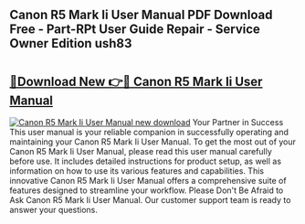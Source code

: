 ## Canon R5 Mark Ii User Manual PDF Download Free - Part-RPt User Guide Repair - Service Owner Edition ush83

# <h2><a href="http://cf22801.oget.top/?id=Canon+R5+Mark+Ii+User+Manual">🔗Download New 👉🔴 Canon R5 Mark Ii User Manual</a></h2>

[![Canon R5 Mark Ii User Manual new download](https://i.imgur.com/5g1atiW.png)](http://cf22801.oget.top/?id=Canon+R5+Mark+Ii+User+Manual)
Your Partner in Success This user manual is your reliable companion in successfully operating and maintaining your Canon R5 Mark Ii User Manual. To get the most out of your Canon R5 Mark Ii User Manual, please read this user manual carefully before use. It includes detailed instructions for product setup, as well as information on how to use its various features and capabilities. This innovative Canon R5 Mark Ii User Manual offers a comprehensive suite of features designed to streamline your workflow. Please Don't Be Afraid to Ask Canon R5 Mark Ii User Manual. Our customer support team is ready to answer your questions.
